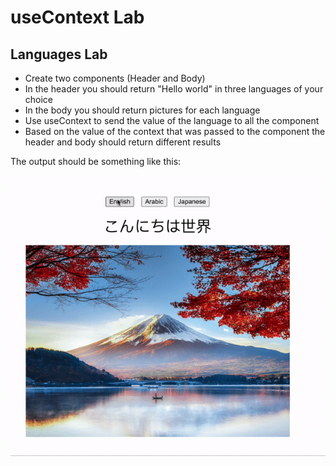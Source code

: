 # useContext Lab 

## Languages Lab

* Create two components (Header and Body)
* In the header you should return "Hello world" in three languages of your choice 
* In the body  you should return pictures for each language 
* Use useContext to send the value of the language to all the component 
* Based on the value of the context that was passed to the component the header and body should return different results

The output should be something like this: 

![output](output.gif)
